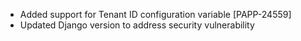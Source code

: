 * Added support for Tenant ID configuration variable [PAPP-24559]
* Updated Django version to address security vulnerability